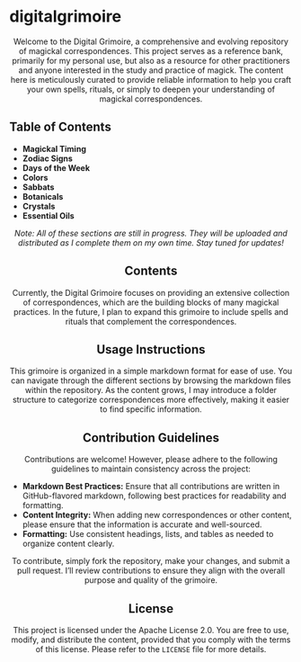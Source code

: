 # digitalgrimoire
<div align="center">
  
 Welcome to the Digital Grimoire, a comprehensive and evolving repository of magickal correspondences. This project serves as a reference bank, primarily for my personal use, but also as a resource for other practitioners and anyone interested in the study and practice of magick. The content here is meticulously curated to provide reliable information to help you craft your own spells, rituals, or simply to deepen your understanding of magickal correspondences.

</div>

## Table of Contents
- **Magickal Timing**
- **Zodiac Signs**
- **Days of the Week**
- **Colors**
- **Sabbats**
- **Botanicals**
- **Crystals**
- **Essential Oils**

<div align="center">

  *Note: All of these sections are still in progress. They will be uploaded and distributed as I complete them on my own time. Stay tuned for updates!*

</div>

<div align="center">
  
  ## Contents
Currently, the Digital Grimoire focuses on providing an extensive collection of correspondences, which are the building blocks of many magickal practices. In the future, I plan to expand this grimoire to include spells and rituals that complement the correspondences.

</div> 

 <div align="center">

   ## Usage Instructions
This grimoire is organized in a simple markdown format for ease of use. You can navigate through the different sections by browsing the markdown files within the repository. As the content grows, I may introduce a folder structure to categorize correspondences more effectively, making it easier to find specific information.

</div>

<div align="center">
  
  ## Contribution Guidelines
Contributions are welcome! However, please adhere to the following guidelines to maintain consistency across the project:

</div>

- **Markdown Best Practices:** Ensure that all contributions are written in GitHub-flavored markdown, following best practices for readability and formatting.
- **Content Integrity:** When adding new correspondences or other content, please ensure that the information is accurate and well-sourced.
- **Formatting:** Use consistent headings, lists, and tables as needed to organize content clearly.

<div align="center">

  To contribute, simply fork the repository, make your changes, and submit a pull request. I’ll review contributions to ensure they align with the overall purpose and quality of the grimoire.

## License
This project is licensed under the Apache License 2.0. You are free to use, modify, and distribute the content, provided that you comply with the terms of this license. Please refer to the `LICENSE` file for more details.

</div>
